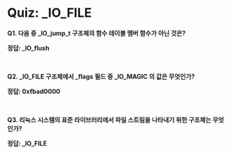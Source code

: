 # Quiz: _IO_FILE

**Q1. 다음 중 _IO_jump_t 구조체의 함수 테이블 멤버 함수가 아닌 것은?**

**정답: _IO_flush**

<br>

**Q2. _IO_FILE 구조체에서 _flags 필드 중 _IO_MAGIC 의 값은 무엇인가?**

**정답: 0xfbad0000**

<br>

**Q3. 리눅스 시스템의 표준 라이브러리에서 파일 스트림을 나타내기 위한 구조체는 무엇인가?**

**정답: _IO_FILE**
